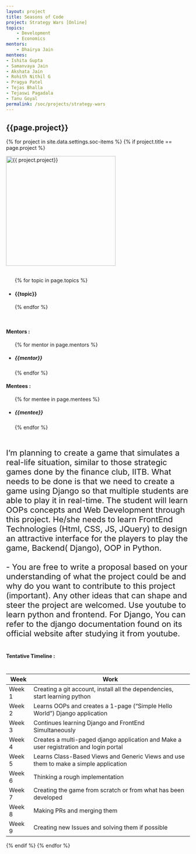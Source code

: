 ```yaml
---
layout: project
title: Seasons of Code
project: Strategy Wars [Online]
topics:
    - Development
    - Economics
mentors:
    - Dhairya Jain  
mentees:
- Ishita Gupta
- Samanvaya Jain
- Akshata Jain
- Rohith Nithil G
- Pragya Patel
- Tejas Bhalla
- Tejaswi Pagadala
- Tanu Goyal
permalink: /soc/projects/strategy-wars
---
```


<h2 class="display1 m-3 p-3 text-center">{{page.project}}</h2>

{% for project in site.data.settings.soc-items %}
{% if project.title == page.project %}
<div>
    <img src="{{ site.baseurl }}/{{ project.image }}"  width = "300" height="300" alt="{{ project.project}}" class="border rounded img-soc">
</div>
<div>
    <br>
    <ul>
        {% for topic in page.topics %}
        <li><h4 class="text-primary text-center">{{topic}}</h4></li>
        {% endfor %}
    </ul>
    <br>
    <h4 class="display3  ">Mentors :</h4> 
    <ul>
        {% for mentor in page.mentors %}
        <li><h5 class=" ">{{mentor}}</h5></li>
        {% endfor %}
    </ul>
    <h4 class="display3  ">Mentees :</h4> 
    <ul>
        {% for mentee in page.mentees %}
        <li><h5 class="">{{mentee}}</h5></li>
        {% endfor %}
    </ul>
</div>
<div>
    <p class="display3" style = "font-size:22px;" >
        <br>
        I’m planning to create a game that simulates a real-life situation, similar to those strategic games done by the finance club, IITB. What needs to be done is that we need to create a game using Django so that multiple students are able to play it in real-time. The student will learn OOPs concepts and Web Development through this project. He/she needs to learn FrontEnd Technologies (Html, CSS, JS, JQuery) to design an attractive interface for the players to play the game, Backend( Django), OOP in Python.
        <br><br>
         - You are free to write a proposal based on your understanding of what the project could be and why do you want to contribute to this project (important). Any other ideas that can shape and steer the project are welcomed. Use youtube to learn python and frontend. For Django, You can refer to the django documentation found on its official website after studying it from youtube.
    </p>
</div>
<div>
    <h4 class="display3" style="margin:40px 0px 40px 0px;">Tentative Timeline :</h4>
    <table class="table table-striped">
    <thead>
        <tr>
        <th>Week</th>
        <th>Work</th>
        </tr>
    </thead>
    <tbody>
        <tr>
        <td  >Week 1</td>
        <td>Creating a git account, install all the dependencies, start learning python</td>
    </tr>
    <tr>
      <td>Week 2</td>
      <td>Learns OOPs and creates a 1-page (“Simple Hello World”) Django application</td>
    </tr>
    <tr>
      <td>Week 3</td>
      <td>Continues learning Django and FrontEnd Simultaneously</td>
    </tr>
    <tr>
      <td>Week 4</td>
      <td>Creates a multi-paged django application and Make a user registration and login portal</td>
    </tr>
    <tr>
      <td>Week 5</td>
      <td>Learns Class-Based Views and  Generic Views and use them to make a simple application</td>
    </tr>
    <tr>
      <td>Week 6</td>
      <td>Thinking a rough implementation</td>
    </tr>
    <tr>
      <td>Week 7</td>
      <td>Creating the game from scratch or from what has been developed</td>
    </tr>
    <tr>
      <td>Week 8</td>
      <td>Making PRs and merging them</td>
    </tr>
    <tr>
      <td>Week 9</td>
      <td>Creating new Issues and solving them if possible</td>
    </tr>
    </tbody>
    </table>
</div>
{% endif %}
{% endfor %}